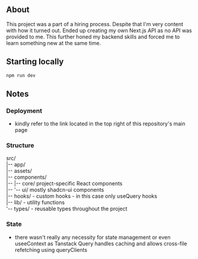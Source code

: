 ## About

This project was a part of a hiring process. Despite that I'm very content with how it turned out.
Ended up creating my own Next.js API as no API was provided to me. This further honed my backend skills and forced me to learn something new at the same time.

## Starting locally

```bash
npm run dev
```

## Notes

### Deployment

- kindly refer to the link located in the top right of this repository's main page

### Structure

src/  
|-- app/  
|-- assets/  
|-- components/  
|-- |-- core/    project-specific React components  
|-- '-- ui/      mostly shadcn-ui components  
|-- hooks/ - custom hooks - in this case only useQuery hooks  
|-- lib/ - utility functions  
'-- types/ - reusable types throughout the project

### State

- there wasn't really any necessity for state management or even useeContext as Tanstack Query handles caching and allows cross-file refetching using queryClients

